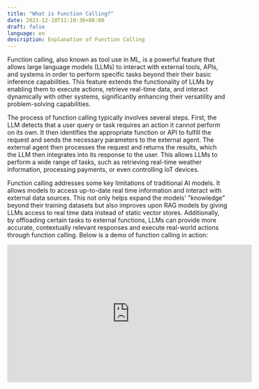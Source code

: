 ```yaml
---
title: "What is Function Calling?"
date: 2021-12-18T11:10:36+08:00
draft: false
language: en
description: Explanation of Function Calling
---
```


Function calling, also known as tool use in ML, is a powerful feature that allows large language models (LLMs) to interact with external tools, APIs, and systems in order to perform specific tasks beyond their their basic inference capabilities. This feature extends the functionality of LLMs by enabling them to execute actions, retrieve real-time data, and interact dynamically with other systems, significantly enhancing their versatility and problem-solving capabilities.

The process of function calling typically involves several steps. First, the LLM detects that a user query or task requires an action it cannot perform on its own. It then identifies the appropriate function or API to fulfill the request and sends the necessary parameters to the external agent. The external agent then processes the request and returns the results, which the LLM then integrates into its response to the user. This allows LLMs to perform a wide range of tasks, such as retrieving real-time weather information, processing payments, or even controlling IoT devices.

Function calling addresses some key limitations of traditional AI models. It allows models to access up-to-date real time information and interact with external data sources. This not only helps expand the models' "knowledge" beyond their training datasets but also improves upon RAG models by giving LLMs access to real time data instead of static vector stores. Additionally, by offloading certain tasks to external functions, LLMs can provide more accurate, contextually relevant responses and execute real-world actions through function calling. Below is a demo of function calling in action:

<iframe width="560" height="315" src="https://www.youtube.com/embed/46ICvnWhcpk?si=JpdTxKFUdvX5oIK3" title="YouTube video player" frameborder="0" allow="accelerometer; autoplay; clipboard-write; encrypted-media; gyroscope; picture-in-picture; web-share" referrerpolicy="strict-origin-when-cross-origin" allowfullscreen></iframe>
